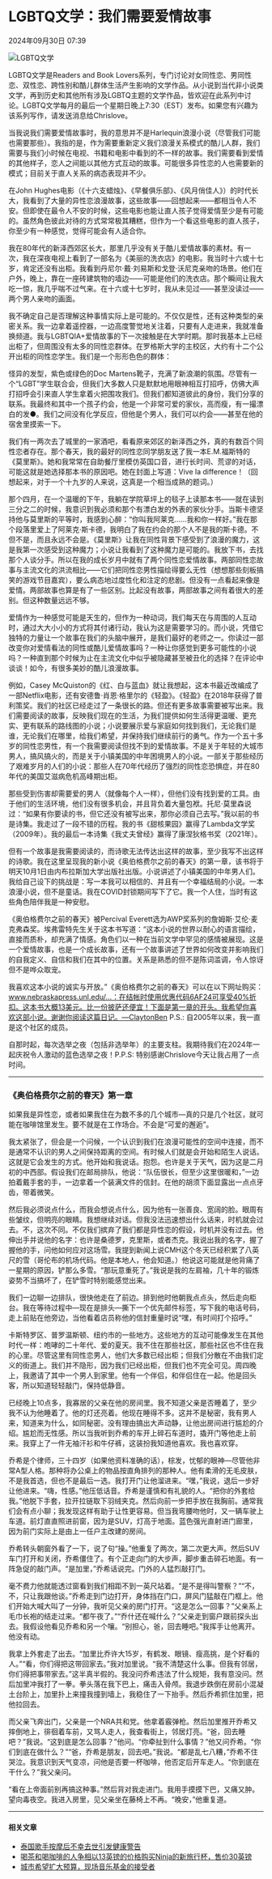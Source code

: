 # LGBTQ文学：我们需要爱情故事

2024年09月30日 07:39

![LGBTQ文学](https://agroecon.com/wp-content/uploads/2024/09/ScreenShot2024-09-28at10.12.09AM.png)

LGBTQ文学是Readers and Book Lovers系列，专门讨论对女同性恋、男同性恋、双性恋、跨性别和酷儿群体生活产生影响的文学作品。从小说到当代非小说类文学，再到历史和其他所有涉及LGBTQ主题的文学作品，皆欢迎在此系列中讨论。LGBTQ文学每月的最后一个星期日晚上7:30（EST）发布。如果您有兴趣为该系列写作，请发送消息给Chrislove。

当我说我们需要爱情故事时，我的意思并不是Harlequin浪漫小说（尽管我们可能也需要那些）。我指的是，作为需要重新定义我们浪漫关系模式的酷儿人群，我们需要与我们小时候在电视、书籍和电影中看到的不一样的故事。我们需要看到爱情的其他样子，恋人之间能以其他方式互动的故事。可能很多异性恋的人也需要新的模式；目前关于直人关系的病态表现并不少。

在John Hughes电影（《十六支蜡烛》、《早餐俱乐部》、《风月俏佳人》）的时代长大，我看到了大量的异性恋浪漫故事，这些故事——回想起来——都相当令人不安。但即使在最令人不安的时候，这些电影也能让直人孩子觉得爱情至少是有可能的。虽然角色彼此对待的方式常常极其糟糕，但作为一个看这些电影的直人孩子，你至少有一种感觉，觉得可能会有人适合你。

我在80年代的新泽西郊区长大，那里几乎没有关于酷儿爱情故事的素材。有一次，我在深夜电视上看到了一部名为《美丽的洗衣店》的电影。我当时十六或十七岁，肯定还没有出柜。我看到丹尼尔·戴·刘易斯和戈登·沃尼克亲吻的场景。他们在户外，晚上，靠在一座砖建筑物的墙边——可能是他们的洗衣店。那个瞬间让我大吃一惊，我几乎喘不过气来。在十六或十七岁时，我从未见过——甚至没读过——两个男人亲吻的画面。

我不确定自己是否理解这种事情实际上是可能的。不仅仅是性，还有这种类型的亲密关系。我一边拿着遥控器，一边高度警觉地关注着，只要有人走进来，我就准备换频道。我与LGBTQIA+爱情故事的下一次接触是在大学时期。那时我基本上已经出柜了，但周围没有太多的同性恋群体。在罗格斯大学的主校区，大约有十二个公开出柜的同性恋学生。我们是一个形形色色的群体：

怪异的发型，紫色或绿色的Doc Martens靴子，充满了新浪潮的氛围。尽管有一个“LGBT”学生联合会，但我们大多数人只是默默地用眼神相互打招呼，仿佛大声打招呼会引来直人学生拿着火把围攻我们。但我们都知道彼此的身份，我们分享的联系。我最终和其中一个孩子约会，他是一个非常可爱的家伙，高而瘦，有一撮漂白的发●。我们之间没有化学反应，但他是个男人，我们可以约会——甚至在他的宿舍里摸索一下。

我们有一两次去了城里的一家酒吧，看看原来郊区的新泽西之外，真的有数百个同性恋者存在。那个春天，我的最好的同性恋同学朋友送了我一本E.M.福斯特的《莫里斯》。她和我常常在自助餐厅里模仿英国口音，进行长时间、荒谬的对话，可能这就是她选择那本书的原因吧。她在封面上写道：Vive la difference！（回想起来，对于一个十九岁的人来说，这真是一个相当成熟的题词。）

那个四月，在一个温暖的下午，我躺在学院草坪上的毯子上读那本书——就在读到三分之二的时候，我意识到我必须和那个有漂白发的外表的家伙分手。当斯卡德坚持他与莫里斯的平等时，我感到心醉：“你叫我阿莱克……我和你一样好。”我在那个段落里爱上了阿莱克·斯卡德，我明白了我在约会的那个人不是我的斯卡德。不但不是，而且永远不会是。《莫里斯》让我在同性背景下感受到了浪漫的魔力，这是我第一次感受到这种魔力；小说让我看到了这种魔力是可能的。我放下书，去找那个人谈分手。所以在我的成长岁月中就有了两个同性恋爱情故事。两部同性恋故事与主流文化的洪流相比——它们把同性恋男性描绘得要么无性（想想那些刻板搞笑的游戏节目嘉宾），要么病态地过度性化和注定的悲剧。但没有一点看起来像是爱情。两部故事也算是有了一些区别。比起没有故事，两部故事之间有着很大的差别。但这种数量远远不够。

爱情作为一种感觉可能是天生的，但作为一种动词，我们每天在与周围的人互动时，通过大大小小的方式将其付诸行动，我认为这是需要学习的。而小说，凭借它独特的力量让一个故事在我们的头脑中展开，是我们最好的老师之一。你读过一部改变你对爱情看法的同性或酷儿爱情故事吗？一种让你感觉到更多可能性的小说吗？一种直到那个时候为止在主流文化中似乎被隐藏甚至被丑化的选择？在评论中谈谈！如今，有很多美妙的酷儿浪漫故事。

例如，Casey McQuiston的《红、白与蓝血》就让我想起，这本书最近改编成了一部Netflix电影，还有安德鲁·肖恩·格里尔的《轻盈》。《轻盈》在2018年获得了普利策奖。我们的社区已经走过了一条很长的路。但还有更多故事需要被写出来。我们需要阅读的故事，反映我们现在的生活，为我们提供如何生活得更温暖、更充实、更有联系的路线图的小说；小说要展示爱与家庭如何找到我们，无论我们是谁，无论我们在哪里，给我们希望，并保持我们继续前行的勇气。作为一个五十多岁的同性恋男性，有一个我需要阅读但找不到的爱情故事。不是关于年轻的大城市男人，搞风搞火的，而是关于小镇美国的中年困境男人的小说。一部关于那些经历了艰难岁月的人们的小说：那些人在70年代经历了强烈的同性恋恐惧症，并在80年代的美国艾滋病危机高峰期出柜。

那些受到伤害却需要爱的男人（就像每个人一样），但他们没有找到爱的工具。由于他们的生活环境，他们没有很多机会，并且背负着大量包袱。托尼·莫里森说过：“如果有你要读的书，但它还没有被写出来，那你必须自己去写。”我以前的书是诗集。我走过了一段不错的历程。我的书《甜核果园》赢得了Lambda文学奖（2009年）。我的最后一本诗集《我丈夫曾经》赢得了康涅狄格书奖（2021年）。

但有一个故事是我需要阅读的，而诗歌无法传达出这样的故事，至少我写不出这样的诗歌。我在这里呈现我的新小说《奥伯格费尔之前的春天》的第一章，该书将于明天10月1日由内布拉斯加大学出版社出版。小说讲述了小镇美国的中年男人们。我给自己设下的挑战是：写一本我可以相信的、并且有一个幸福结局的小说。一本浪漫小说，但不是童话。我在COVID封锁期间写下了它。我一个人住，当时有这些角色陪伴我是一种安慰。

《奥伯格费尔之前的春天》被Percival Everett选为AWP奖系列的詹姆斯·艾伦·麦克弗森奖。埃弗雷特先生关于这本书写道：“这本小说的世界以耐心的语言描绘，直接而质朴，却充满了情感。角色们以一种在当前文学中罕见的感情被展现。这是一个爱情故事，也是一个成长故事，还有一个故事讲述了世界如何改变并影响我们的自我定义、自信和我们在其中的位置。关系是熟悉的但不是陈词滥调，令人惊讶但不是哗众取宠。

我喜欢这本小说的诚实与开放。”《奥伯格费尔之前的春天》可以在以下网址购买：www.nebraskapress.unl.edu/…：在结帐时使用优惠代码6AF24可享受40%折扣。这本书大概13美元。比一份披萨还便宜！下面是第一章的开头。我希望你喜欢这部小说。谢谢你阅读这篇日记。—ClaytonBen P.S.: 自2005年以来，我一直是这个社区的成员。

自那时起，每次选举之夜（包括非选举年）的主要支柱。我期待我们在2024年一起庆祝令人激动的蓝色选举之夜！P.P.S: 特别感谢Chrislove今天让我占用了一点时间。

---

### 《奥伯格费尔之前的春天》第一章

如果我是异性恋，或者如果我住在为数不多的几个城市—真的只是几个社区，就可能在咖啡馆里发生。要不就是在工作场合。不会是“可爱的邂逅”。

我太紧张了，但会是一个问候，一个认识到我们在浪漫可能性的空间中连接，而不是通常不认识的男人之间保持距离的空间。有时候人们就是会开始和陌生人说话。这就是它会发生的方式。他开始和我说话。抱怨。也许是关于天气，因为这是二月初的中西部。假设我们在邮局排队，他说：“队伍很长，但至少这里很暖和，”一边拍着戴手套的手，一边拿着一个装满文件的信封。在他的胡须下面显露出一点点牙齿，带着微笑。

然后我必须说点什么，而我会想说点什么，因为他有一张善良、宽阔的脸。眼周有些皱纹，但明亮的眼睛。我想继续对话。但我没法迅速想出什么话来，时机就会过去。不，这次不同。不仅我们摈弃了我们都是异性恋的假设，时机并没有过去。他伸出手并说他的名字：也许是桑德罗，克里斯，或者杰克。我说出我的名字，握了握他的手，问他如何应对这场雪。我提到新闻上说CMH这个冬天已经积累了八英尺的雪（哥伦布的机场代码。他是本地人，他会知道。）他说这可能就是他背痛了一星期的原因，铲那么多雪。“那玩意重死了。”我说是我的左肩袖，几十年的锻炼姿势不当搞坏了，在铲雪时特别能感觉出来。

我们一边聊一边排队，很快他走在了前边。排到他时他朝我点点头，然后走向柜台。我在等待过程中—现在是排头—撕下一个优先邮件标签，写下我的电话号码，走上前贴在他旁边，当他看着店员称他的信封重量时说“嘿，有时间打个招呼。”

卡斯特罗区、普罗温斯顿、纽约市的一些地方。这些地方的互动可能像发生在其他时代一样：咆哮的二十年代、爱的夏天。我不住在那些社区，那些社区也不住在我的心里。尽管这里有同性恋男人，他们大多数已经出柜；但我们分散在不由我们定义的街道上。我们并不隐形，因为我们已经出柜，但我们也不完全可见。周四晚上，我邀请了其中一个男人到家里。他有一个伴侣，和伴侣住在一起。他是回头客，所以知道轻轻敲门，保持低静音。

已经晚上10点多，我寡居的父亲在他的房间里。我不知道父亲是否睡着了，至少我不认为他睡着了。他的灯还亮着。他现在睡得不多。这并不是秘密，我有男人来，知道来为什么，如同秘密。没有理由搞出大声动静，让他出房间进行尴尬的介绍。尴尬而无性感。所以当我听到乔希的车开上碎石车道时，撬开门等他走上前来。我穿上了一件无袖汗衫和牛仔裤，这装扮我知道他喜欢。我也喜欢穿。

乔希是个律师，三十四岁（如果他资料准确的话），棕发，忧郁的眼神—尽管他非常A型人格。那种将办公桌上的物品按直角排列的那种人。他有柔滑的无毛皮肤，不是我首选，但也不是最后一选。我打开门让他溜进来。“嘿，”我说，退后一步好让他进来。“嗨，性感。”他压低话音。乔希是谨慎和有礼貌的人。“把你的外套给我。”他脱下手套，拉开拉链取下羽绒夹克。然后向前一步把手放在我胸前。通常我们会有点小聊；我发现这样有助于让性更容易。但当我弯腰吻他时，又一辆车驶上车道。前灯直直照进前窗，因为是SUV，灯高于地面。蓝色强光直射进门廊里，因为前门实际上是由上一任户主改建的房间。

乔希转头朝窗外看了一下，说了句“操。”他重复了两次，第二次更大声。然后SUV车门打开和关闭，乔希僵住了。有个正走向门的大步声，脚步重击碎石地面。有一阵急促的敲门声。“是加里，”乔希话说完。门外的人猛烈敲打门。

毫不费力他就能透过窗看到我们相距不到一英尺站着。“是不是得叫警察？”“不，不，只让我跟他谈。”乔希走到门边打开，身体挡在门口，屏风门猛敲在门框上。他们开始大喊大叫了一分钟，我听见父亲的房门打开。“这是怎么一回事？”父亲系上毛巾长袍的结走过来。“都午夜了。”“乔什还在喊什么？”父亲走到窗户跟前探头出去。我假设他看见乔希和另一个嚷。“别担心，爸，回去睡吧。”我挥手让他离开。他没有动。

我拿上外套走了出去。“加里比乔许大15岁，有鹤发、眼镜、瘦高挑，是个好看的人。”“看，你们得把这带回家去。”我对加里说。“我不清楚这什么事。但我有邻居，你们得把事带家去。”这半真半假的。我没问乔希违法了什么规矩，我有意没问。然后加里冲我打了一拳。拳头落在我下巴上，痛击入骨颅。我退步跌倒在房前小混凝土台阶上，加里扑上来撞我撞到墙上，我稳住了一下抬手。然后乔希抓住加里，把他拉回去。

而父亲飞奔出门，父亲是一个NRA共和党。他拿着霰弹枪。然后加里推开乔希又摔倒地上，徘徊着车前，又骂人走人，我查看街上，邻居灯亮。“爸，回去睡吧？”我说。“这到底是怎么回事？”他问。“你牵扯到什么事情？”他又问乔希。“你们到底在做什么？”“爸，乔希是朋友，回去吧。”我说。“都是乱七八糟，”乔希不住哭泣。我意识到天气变凉，问他是否要一杯咖啡，他否定后开车走人。“你到底在干什么？”我父亲问。

“看在上帝面前别再搞这种事。”然后背对我走进门。我用手摸摸下巴，又痛又肿。望向毒夜空。我进入房里，见父亲坐在藤椅上不再。“晚安，”他重复道。

---

#### 相关文章

- [泰国歌手按摩后不幸去世引发健康警告](https://agroecon.com/archives/145643 "Permalink to: 泰国歌手按摩后不幸去世引发健康警告")
- [喝茶和喝咖啡的人争相以13英镑的价格购买Ninja的新旅行杯，售价30英镑](https://agroecon.com/archives/145660 "Permalink to: 喝茶和喝咖啡的人争相以13英镑的价格购买Ninja的新旅行杯，售价30英镑")
- [城市希望扩大预算，现场音乐基金的接受者](https://agroecon.com/archives/145671 "Permalink to: 城市希望扩大预算，现场音乐基金的接受者")
<!-- tcd_original_link https://www.agroecon.com/archives/41204 -->
